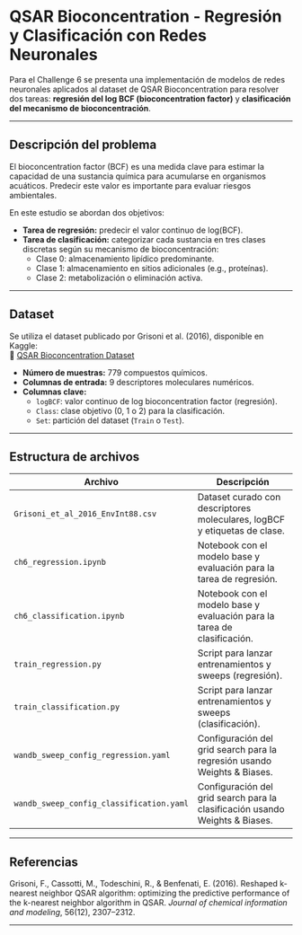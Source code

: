 # QSAR Bioconcentration - Regresión y Clasificación con Redes Neuronales

Para el Challenge 6 se presenta una implementación de modelos de redes neuronales aplicados al dataset de QSAR Bioconcentration para resolver dos tareas: **regresión del log BCF (bioconcentration factor)** y **clasificación del mecanismo de bioconcentración**.

---

## Descripción del problema

El bioconcentration factor (BCF) es una medida clave para estimar la capacidad de una sustancia química para acumularse en organismos acuáticos. Predecir este valor es importante para evaluar riesgos ambientales.

En este estudio se abordan dos objetivos:

- **Tarea de regresión:** predecir el valor continuo de log(BCF).
- **Tarea de clasificación:** categorizar cada sustancia en tres clases discretas según su mecanismo de bioconcentración:
  - Clase 0: almacenamiento lipídico predominante.
  - Clase 1: almacenamiento en sitios adicionales (e.g., proteínas).
  - Clase 2: metabolización o eliminación activa.

---

## Dataset

Se utiliza el dataset publicado por Grisoni et al. (2016), disponible en Kaggle:  
🔗 [QSAR Bioconcentration Dataset](https://www.kaggle.com/datasets/rajgupta2019/qsar-bioconcentration-classes-dataset/)

- **Número de muestras:** 779 compuestos químicos.
- **Columnas de entrada:** 9 descriptores moleculares numéricos.
- **Columnas clave:**
  - `logBCF`: valor continuo de log bioconcentration factor (regresión).
  - `Class`: clase objetivo (0, 1 o 2) para la clasificación.
  - `Set`: partición del dataset (`Train` o `Test`).

---

## Estructura de archivos

| Archivo | Descripción |
|--------|-------------|
| `Grisoni_et_al_2016_EnvInt88.csv` | Dataset curado con descriptores moleculares, logBCF y etiquetas de clase. |
| `ch6_regression.ipynb` | Notebook con el modelo base y evaluación para la tarea de regresión. |
| `ch6_classification.ipynb` | Notebook con el modelo base y evaluación para la tarea de clasificación. |
| `train_regression.py` | Script para lanzar entrenamientos y sweeps (regresión). |
| `train_classification.py` | Script para lanzar entrenamientos y sweeps (clasificación). |
| `wandb_sweep_config_regression.yaml` | Configuración del grid search para la regresión usando Weights & Biases. |
| `wandb_sweep_config_classification.yaml` | Configuración del grid search para la clasificación usando Weights & Biases. |
---

##  Referencias

Grisoni, F., Cassotti, M., Todeschini, R., & Benfenati, E. (2016). Reshaped k-nearest neighbor QSAR algorithm: optimizing the predictive performance of the k-nearest neighbor algorithm in QSAR. *Journal of chemical information and modeling*, 56(12), 2307–2312.

---
